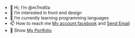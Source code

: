 - 👋 Hi, I’m @m7md0a
- 👀 I’m interested in front end design
- 🌱 I’m currently learning programming languages
- 📫 How to reach me [My account facebook](https://www.facebook.com/m7md0a) and [Send Email](mailto:m7md0a.work@gmail.com)
- 🔗 Show [My Portfolio](https://mohamed-abdelrahman.surge.sh/) 
